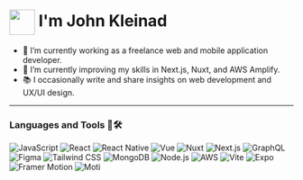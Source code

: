 <h1><a href="https://www.johnkleinad.dev"><img align="center" height="45" src="https://www.johnkleinad.dev/favicon.svg"></a> I'm John Kleinad</h1>

- 🔭 I’m currently working as a freelance web and mobile application developer.
- 🧠 I’m currently improving my skills in Next.js, Nuxt, and AWS Amplify.
- 📚 I occasionally write and share insights on web development and UX/UI design.
<hr/>

### Languages and Tools 🔡🛠️
![JavaScript](https://img.shields.io/badge/-JavaScript-F7DF1E?style=flat&logo=JavaScript&logoColor=white) ![React](https://img.shields.io/badge/-React-61DAFB?style=flat&logo=React&logoColor=white) ![React Native](https://img.shields.io/badge/-React%20Native-61DAFB?style=flat&logo=React&logoColor=white) ![Vue](https://img.shields.io/badge/-Vue.js-4FC08D?style=flat&logo=Vue.js&logoColor=white) ![Nuxt](https://img.shields.io/badge/-Nuxt.js-00C58E?style=flat&logo=Nuxt.js&logoColor=white) ![Next.js](https://img.shields.io/badge/-Next.js-000000?style=flat&logo=Next.js&logoColor=white) ![GraphQL](https://img.shields.io/badge/-GraphQL-E10098?style=flat&logo=GraphQL&logoColor=white) ![Figma](https://img.shields.io/badge/-Figma-F24E1E?style=flat&logo=Figma&logoColor=white) ![Tailwind CSS](https://img.shields.io/badge/-Tailwind%20CSS-06B6D4?style=flat&logo=Tailwind%20CSS&logoColor=white) ![MongoDB](https://img.shields.io/badge/-MongoDB-47A248?style=flat&logo=MongoDB&logoColor=white) ![Node.js](https://img.shields.io/badge/-Node.js-339933?style=flat&logo=Node.js&logoColor=white) ![AWS](https://img.shields.io/badge/-AWS-232F3E?style=flat&logo=Amazon%20AWS&logoColor=white) ![Vite](https://img.shields.io/badge/-Vite-646CFF?style=flat&logo=Vite&logoColor=white) ![Expo](https://img.shields.io/badge/-Expo-000020?style=flat&logo=Expo&logoColor=white) ![Framer Motion](https://img.shields.io/badge/-Framer%20Motion-0055FF?style=flat&logo=Framer&logoColor=white) ![Moti](https://img.shields.io/badge/-Moti-000000?style=flat&logo=React&logoColor=white)
